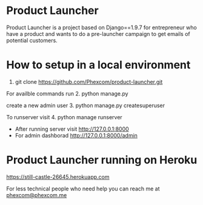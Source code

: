# Product Launcher 
Product Launcher is a project based on Django==1.9.7 for entrepreneur who have a product and wants to do a pre-launcher campaign to get emails of potential customers.

# How to setup in a local environment 

1. git clone https://github.com/Phexcom/product-launcher.git

 For availble commands run
2. python manage.py

 create a new admin user
3. python manage.py createsuperuser

 To runserver visit 
4. python manage runserver

- After running server visit http://127.0.0.1:8000
- For admin dashborad http://127.0.0.1:8000/admin

# Product Launcher running on Heroku
 https://still-castle-26645.herokuapp.com

For less technical people who need help you can reach me at
phexcom@phexcom.me 
